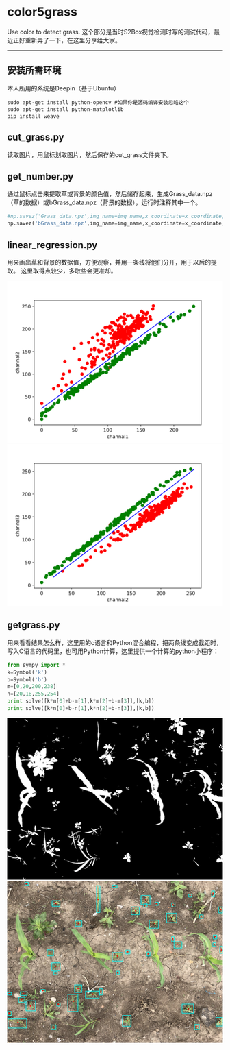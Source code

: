 # color5grass
Use color to detect grass.
这个部分是当时S2Box视觉检测时写的测试代码，最近正好重新弄了一下，在这里分享给大家。

--- 
## 安装所需环境
本人所用的系统是Deepin（基于Ubuntu）
``` shell
sudo apt-get install python-opencv #如果你是源码编译安装忽略这个
sudo apt-get install python-matplotlib
pip install weave
```
## cut_grass.py 
读取图片，用鼠标划取图片，然后保存的cut_grass文件夹下。

## get_number.py
通过鼠标点击来提取草或背景的颜色值，然后储存起来，生成Grass_data.npz（草的数据）或bGrass_data.npz（背景的数据），运行时注释其中一个。
``` python 
#np.savez('Grass_data.npz',img_name=img_name,x_coordinate=x_coordinate,y_coordinate=y_coordinate)
np.savez('bGrass_data.npz',img_name=img_name,x_coordinate=x_coordinate,y_coordinate=y_coordinate)
```
## linear_regression.py
用来画出草和背景的数据值，方便观察，并用一条线将他们分开，用于以后的提取。
这里取得点较少，多取些会更准却。

![](doc/Figure_1.svg)
![](doc/Figure_2.svg)

## getgrass.py
用来看看结果怎么样，这里用的c语言和Python混合编程，把两条线变成截距时，写入C语言的代码里，也可用Python计算，这里提供一个计算的python小程序： 
``` python
from sympy import *
k=Symbol('k')
b=Symbol('b')
m=[0,20,200,238]
n=[20,18,255,254]
print solve([k*m[0]+b-m[1],k*m[2]+b-m[3]],[k,b])
print solve([k*n[0]+b-n[1],k*n[2]+b-n[3]],[k,b])
``` 
![二值图](doc/threshimg.png) 
![框选图](doc/resultimg.png) 
